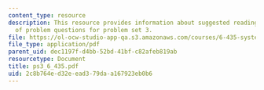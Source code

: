 ```yaml
---
content_type: resource
description: This resource provides information about suggested reading and consist
  of problem questions for problem set 3.
file: https://ol-ocw-studio-app-qa.s3.amazonaws.com/courses/6-435-system-identification-spring-2005/2c8b764ed32eead379daa167923eb0b6_ps3_6_435.pdf
file_type: application/pdf
parent_uid: dec1197f-d4bb-52bd-41bf-c82afeb819ab
resourcetype: Document
title: ps3_6_435.pdf
uid: 2c8b764e-d32e-ead3-79da-a167923eb0b6
---
```

